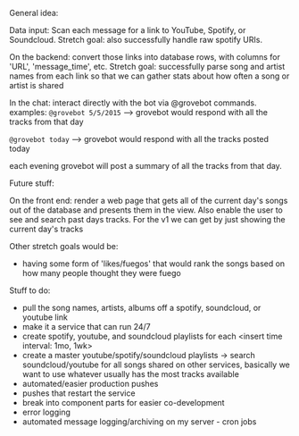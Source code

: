 General idea:

Data input: Scan each message for a link to YouTube, Spotify, or Soundcloud. Stretch goal: also successfully handle raw spotify URIs.

On the backend: convert those links into database rows, with columns for 'URL', 'message_time', etc. Stretch goal: successfully parse song and artist names from each link so that we can gather stats about how often a song or artist is shared

In the chat: interact directly with the bot via @grovebot commands. examples:
`@grovebot 5/5/2015`
--> grovebot would respond with all the tracks from that day

`@grovebot today`
--> grovebot would respond with all the tracks posted today

each evening grovebot will post a summary of all the tracks from that day.


Future stuff:

On the front end: render a web page that gets all of the current day's songs out of the database and presents them in the view. Also enable the user to see and search past days tracks. For the v1 we can get by just showing the current day's tracks

Other stretch goals would be:
- having some form of 'likes/fuegos' that would rank the songs based on how many people thought they were fuego


Stuff to do:
- pull the song names, artists, albums off a spotify, soundcloud, or youtube link
- make it a service that can run 24/7
- create spotify, youtube, and soundcloud playlists for each <insert time interval: 1mo, 1wk>
- create a master youtube/spotify/soundcloud playlists -> search soundcloud/youtube for all songs shared on other services, basically we want to use whatever usually has the most tracks available
- automated/easier production pushes
- pushes that restart the service
- break into component parts for easier co-development
- error logging
- automated message logging/archiving on my server - cron jobs
